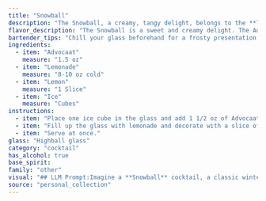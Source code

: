 ```yaml
---
title: "Snowball"
description: "The Snowball, a creamy, tangy delight, belongs to the **liqueur-based cocktail family**, with roots in **19th-century England**. It's a simple blend of the Dutch egg liqueur, Advocaat, with citrusy lemonade and lemon, creating a refreshing and indulgent drink. "
flavor_description: "The Snowball is a sweet and creamy delight. The Advocaat, a rich egg yolk liqueur, brings a velvety texture and notes of vanilla and brandy. The lemonade provides a refreshing tartness, while the lemon adds a subtle citrus zing.  The ice chills the drink and accentuates the creamy smoothness.  The result is a comforting, slightly decadent cocktail perfect for wintery days. "
bartender_tips: "Chill your glass beforehand for a frosty presentation. Use good quality Advocaat, as it's the star of the show. Freshly squeezed lemon juice is key for a bright flavor. Shake vigorously with ice to ensure proper dilution and a smooth texture. Garnish with a lemon twist for an aromatic touch. "
ingredients:
  - item: "Advocaat"
    measure: "1.5 oz"
  - item: "Lemonade"
    measure: "8-10 oz cold"
  - item: "Lemon"
    measure: "1 Slice"
  - item: "Ice"
    measure: "Cubes"
instructions:
  - item: "Place one ice cube in the glass and add 1 1/2 oz of Advocaat."
  - item: "Fill up the glass with lemonade and decorate with a slice of lemon."
  - item: "Serve at once."
glass: "Highball glass"
category: "cocktail"
has_alcohol: true
base_spirit:
family: "other"
visual: "## LLM Prompt:Imagine a **Snowball** cocktail, a classic winter warmer. Describe its appearance in vivid detail, capturing the following aspects:* **Color:**  What is the overall color of the drink? Is it a creamy white, a pale yellow, or something in between? Does it have any subtle hints of color? * **Texture:**  Is it smooth and silky, or does it have a frothy head? Does it have any visible ice crystals or chunks? * **Glassware:** What kind of glass is it served in? Is it a classic coupe, a rocks glass, or something else entirely? * **Garnish:**  Does the cocktail have any garnish? If so, what is it and how does it enhance the visual appeal? Focus on creating an evocative and detailed description that allows the reader to visualize the Snowball perfectly. "
source: "personal_collection"
---
```


